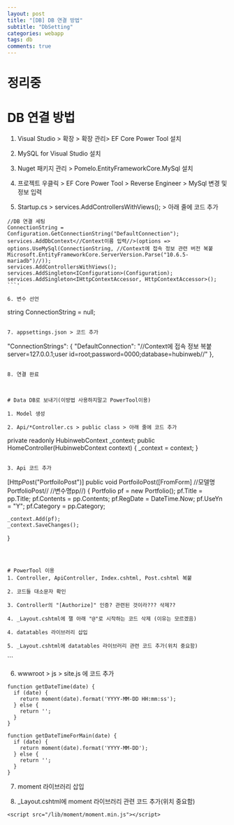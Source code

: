 ```yaml
---
layout: post
title: "[DB] DB 연결 방법"
subtitle: "DbSetting"
categories: webapp
tags: db
comments: true
---
```

# 정리중
# DB 연결 방법

1. Visual Studio > 확장 > 확장 관리> EF Core Power Tool 설치

2. MySQL for Visual Studio 설치

3. Nuget 패키지 관리 > Pomelo.EntityFrameworkCore.MySql 설치

4. 프로젝트 우클릭 > EF Core Power Tool > Reverse Engineer > MySql 변경 및  정보 입력

5. Startup.cs > services.AddControllersWithViews(); > 아래 줄에 코드 추가
```
//DB 연결 세팅
ConnectionString = Configuration.GetConnectionString("DefaultConnection");
services.AddDbContext<//Context이름 입력//>(options => options.UseMySql(ConnectionString, //Context에 접속 정보 관련 버전 복붙 Microsoft.EntityFrameworkCore.ServerVersion.Parse("10.6.5-mariadb")//));
services.AddControllersWithViews();
services.AddSingleton<IConfiguration>(Configuration);
services.AddSingleton<IHttpContextAccessor, HttpContextAccessor>();
```'

6. 변수 선언
```
string ConnectionString = null;
```

7. appsettings.json > 코드 추가
```
"ConnectionStrings": {
  "DefaultConnection": "//Context에 접속 정보 복붙 server=127.0.0.1;user id=root;password=0000;database=hubinweb//"
},
```

8. 연결 완료



# Data DB로 보내기(이방법 사용하지말고 PowerTool이용)

1. Model 생성

2. Api/*Controller.cs > public class > 아래 줄에 코드 추가
```
private readonly HubinwebContext _context;
public HomeController(HubinwebContext context)
{
    _context = context;
}
```

3. Api 코드 추가
```
[HttpPost("PortfoiloPost")]
public void PortfoiloPost([FromForm] //모델명PortfolioPost// //변수명pp//)
{
    Portfolio pf = new Portfolio();
    pf.Title = pp.Title;
    pf.Contents = pp.Contents;
    pf.RegDate = DateTime.Now;
    pf.UseYn = "Y";
    pf.Category = pp.Category;

    _context.Add(pf);
    _context.SaveChanges();
}
```



# PowerTool 이용
1. Controller, ApiController, Index.cshtml, Post.cshtml 복붙

2. 코드들 대소문자 확인

3. Controller의 "[Authorize]" 인증? 관련된 것이라??? 삭제??

4. _Layout.cshtml에 잴 아래 "@"로 시작하는 코드 삭제 (이유는 모르겠음)

4. datatables 라이브러리 삽입

5. _Layout.cshtml에 datatables 라이브러리 관련 코드 추가(위치 중요함)
```
<link rel="stylesheet" type="text/css" href="/lib/datatables/datatables.min.css" />
<script type="text/javascript" src="/lib/datatables/datatables.min.js"></script>
```

6. wwwroot > js > site.js 에 코드 추가
```
function getDateTime(date) {
  if (date) {
    return moment(date).format('YYYY-MM-DD HH:mm:ss');
  } else {
    return '';
  }
}

function getDateTimeForMain(date) {
  if (date) {
    return moment(date).format('YYYY-MM-DD');
  } else {
    return '';
  }
}
````

7. moment 라이브러리 삽입

8. _Layout.cshtml에 moment 라이브러리 관련 코드 추가(위치 중요함)
```
<script src="/lib/moment/moment.min.js"></script>
```